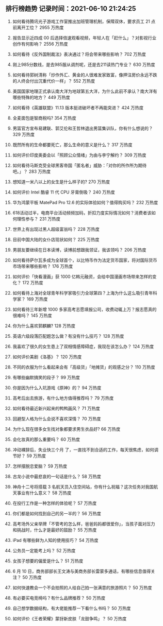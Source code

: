
## 排行榜趋势 记录时间：2021-06-10 21:24:25
  
  1. 如何看待腾讯光子游戏工作室推出加班管理机制，保障双休，要求员工 21 点前离开工位？ 2955 万热度
    
  2. 报告显示近四成 00 后选择倍速观看视频，年轻人在「赶什么」？对影视行业创作有何影响？ 2556 万热度
    
  3. 如何看待《反外国制裁法》表决通过？将会带来哪些影响？ 702 万热度
    
  4. 刚上985分数线，是去985服从调剂呢，还是去211读热门专业？ 630 万热度
    
  5. 如何看待郭树清称「炒作外汇、黄金的人很难发家致富，像押注房价永远不跌的人终会付出沉重代价一样」？ 552 万热度
    
  6. 美国国家地理正式承认南大洋为地球第五大洋，为什么此前不承认？南大洋有哪些特殊的地方？ 449 万热度
    
  7. 如何看待《英雄联盟》11.13 版本挺进破坏者不再能突进？ 424 万热度
    
  8. 全麦面包是智商税吗? 354 万热度
    
  9. 男篮官方宣布易建联、郭艾伦和王哲林退出男篮集训队，你有什么想说的？ 329 万热度
    
  10. 既然所有的生命都要死亡，那么生命的意义是什么？ 317 万热度
    
  11. 如何评价印度奥委会以「照顾公众情绪」为由与李宁解约？ 309 万热度
    
  12. 如何看待马斯克受全球黑客帝国「匿名者」威胁：「对你的所作所为期待吧。」？ 283 万热度
    
  13. 想知道一米八以上的女生是什么样子的? 270 万热度
    
  14. 如何评价 Intel 酷睿 11 代 CPU 牙膏倒吸？ 240 万热度
    
  15. 华为鸿蒙平板 MatePad Pro 12.6 的实际体验如何？值得购买吗？ 232 万热度
    
  16. 618活动过半，电商平台活动频频加码，折扣力度实际情况如何？消费者该如何理性参与？ 231 万热度
    
  17. 世界上有出现过黑人超级富翁吗？ 228 万热度
    
  18. 目前中国大陆的女仆店现状如何？ 225 万热度
    
  19. 男朋友要继续在日本读博，读博前想跟我领证，我该领吗？ 206 万热度
    
  20. 如何看待萨尔瓦多成为全球首个，以比特币作为法定货币国家，将对国际货币市场带来哪些影响？ 176 万热度
    
  21. 如何评价「快看漫画」获 1000 亿韩元融资，会给中国漫画市场带来怎样的变化？ 172 万热度
    
  22. 如何看待上海对全球青年科学家吸引力全球第四？上海为什么这么吸引青年科学家？ 169 万热度
    
  23. 如何看待三年新增 1000 多家高考志愿填报公司，收费动辄上万？报志愿真的很难吗？ 145 万热度
    
  24. 你为什么喜欢郭麒麟? 128 万热度
    
  25. 英语六级段落匹配题怎么做？有没有什么技巧？ 128 万热度
    
  26. 我喜欢了很久的女生患上了双相情感障碍症，我现在该怎么办？ 124 万热度
    
  27. 如何评价美剧《洛基》？ 120 万热度
    
  28. 不同的衣服为什么看起来会有「高级货」「地摊货」的观感之分？ 110 万热度
    
  29. 有哪些幽默搞笑的段子？ 99 万热度
    
  30. 你是因为什么入坑游戏《原神》的？ 94 万热度
    
  31. 高考后出去旅游，有什么地方值得推荐吗？ 79 万热度
    
  32. 如何看待最近新兴起来的鸭鸭画风？ 71 万热度
    
  33. 回避型人格为什么会说不喜欢深情？ 70 万热度
    
  34. 为什么现在很多女生找对象都要求男生衣品好? 66 万热度
    
  35. 会化妆真的那么重要吗？ 60 万热度
    
  36. 冲动裸辞后，失业快三个月 了，一直找不到合适的工作，每天很焦虑，如何调节好？ 59 万热度
    
  37. 怎样摆脱恋爱脑？ 59 万热度
    
  38. 古龙小说中最悲哀的一句话是什么？ 58 万热度
    
  39. 神舟十二号将搭载 3 名航天员入住空间站，你有什么祝福？这次任务对我国航天事业有什么意义？ 58 万热度
    
  40. 在投行工作是一种怎样的体验呢？ 57 万热度
    
  41. 你们都是如何找到自己的另一半的？ 56 万热度
    
  42. 高考场外父亲举牌「不管考的怎么样，爸爸妈妈都很爱你」，当孩子面对压力和挑战时，什么才是最好的鼓励？ 55 万热度
    
  43. iPad 有哪些鲜为人知的使用技巧？ 54 万热度
    
  44. 公务员一定能考上吗？ 52 万热度
    
  45. 女孩子想要的偏爱是什么？ 51 万热度
    
  46. 6 月 10 日，商务部部长王文涛与美商务部长雷蒙多通话，有哪些信息值得关注？ 50 万热度
    
  47. 如何快速教会一个不会拍照的人给自己拍一张满意的旅游照片？ 50 万热度
    
  48. 有必要买电竞椅吗？有什么品牌推荐？ 50 万热度
    
  49. 自己想学数据结构，有大佬能推荐一下看什么书吗？ 50 万热度
    
  50. 如何评价《王者荣耀》蒙犽新皮肤「龙鼓争鸣」？ 50 万热度
    